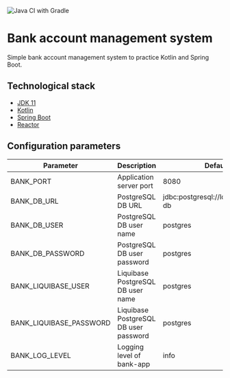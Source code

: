 ![Java CI with Gradle](https://github.com/timakden/bank-account-management/workflows/Java%20CI%20with%20Gradle/badge.svg)

# Bank account management system

Simple bank account management system to practice Kotlin and Spring Boot.

## Technological stack

* [JDK 11](https://www.oracle.com/technetwork/java/javase/11-relnote-issues-5012449.html)
* [Kotlin](https://kotlinlang.org/)
* [Spring Boot](https://spring.io/projects/spring-boot)
* [Reactor](https://projectreactor.io/)

## Configuration parameters

Parameter              |Description                          |Default Value
-----------------------|-------------------------------------|----------------------------------------
BANK_PORT              |Application server port              |8080
BANK_DB_URL            |PostgreSQL DB URL                    |jdbc:postgresql://localhost:5432/bank-db
BANK_DB_USER           |PostgreSQL DB user name              |postgres
BANK_DB_PASSWORD       |PostgreSQL DB user password          |postgres
BANK_LIQUIBASE_USER    |Liquibase PostgreSQL DB user name    |postgres
BANK_LIQUIBASE_PASSWORD|Liquibase PostgreSQL DB user password|postgres
BANK_LOG_LEVEL         |Logging level of bank-app            |info
